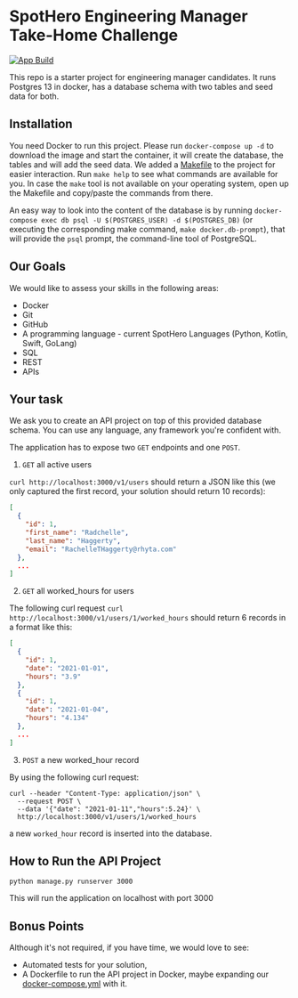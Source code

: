 # SpotHero Engineering Manager Take-Home Challenge

[![App Build](https://github.com/spothero/eng-mgr-take-home-challenge/actions/workflows/app-build.yaml/badge.svg)](https://github.com/spothero/eng-mgr-take-home-challenge/actions/workflows/app-build.yaml)

This repo is a starter project for engineering manager candidates. It runs Postgres 13 in docker, has a database schema with two tables and seed data for both.

## Installation

You need Docker to run this project. Please run `docker-compose up -d` to download the image and start the container, it will create the database, the tables and will add the seed data.
We added a [Makefile](/Makefile) to the project for easier interaction. Run `make help` to see what commands are available for you.
In case the `make` tool is not available on your operating system, open up the Makefile and copy/paste the commands from there.

An easy way to look into the content of the database is by running `docker-compose exec db psql -U $(POSTGRES_USER) -d $(POSTGRES_DB)` (or executing the corresponding make command, `make docker.db-prompt`), that will provide the `psql` prompt, the command-line tool of PostgreSQL.

## Our Goals

We would like to assess your skills in the following areas:

* Docker
* Git
* GitHub
* A programming language - current SpotHero Languages (Python, Kotlin, Swift, GoLang)
* SQL
* REST
* APIs

## Your task

We ask you to create an API project on top of this provided database schema. You can use any language, any framework you're confident with.

The application has to expose two `GET` endpoints and one `POST`.

1. `GET` all active users

`curl http://localhost:3000/v1/users` should return a JSON like this (we only captured the first record, your solution should return 10 records):

```json
[
  {
    "id": 1,
    "first_name": "Radchelle",
    "last_name": "Haggerty",
    "email": "RachelleTHaggerty@rhyta.com"
  },
  ...
]
```

2. `GET` all worked_hours for users

The following curl request `curl http://localhost:3000/v1/users/1/worked_hours` should return 6 records in a format like this:


```json
[
  {
    "id": 1,
    "date": "2021-01-01",
    "hours": "3.9"
  },
  {
    "id": 1,
    "date": "2021-01-04",
    "hours": "4.134"
  },
  ...
]
```

3. `POST` a new worked_hour record

By using the following curl request:

```
curl --header "Content-Type: application/json" \
  --request POST \
  --data '{"date": "2021-01-11","hours":5.24}' \
  http://localhost:3000/v1/users/1/worked_hours
```

a new `worked_hour` record is inserted into the database.

## How to Run the API Project

```
python manage.py runserver 3000
```
This will run the application on localhost with port 3000


## Bonus Points

Although it's not required, if you have time, we would love to see:

* Automated tests for your solution,
* A Dockerfile to run the API project in Docker, maybe expanding our [docker-compose.yml](/docker-compose.yml) with it.

